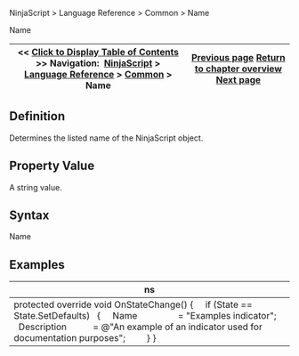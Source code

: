 ﻿
NinjaScript > Language Reference > Common > Name

Name

| << [Click to Display Table of Contents](name.md) >> **Navigation:**     [NinjaScript](ninjascript-1.md) > [Language Reference](language_reference_wip-1.md) > [Common](common-1.md) > Name | [Previous page](isvisible-1.md) [Return to chapter overview](common-1.md) [Next page](triggercustomevent-1.md) |
| --- | --- |
## Definition
Determines the listed name of the NinjaScript object.
 
## Property Value
A string value.
 
## Syntax
Name
 
## 
## Examples

| ns |
| --- |
| protected override void OnStateChange() {        if (State == State.SetDefaults)    {      Name                 = "Examples indicator";      Description           = @"An example of an indicator used for documentation purposes";          } } |
